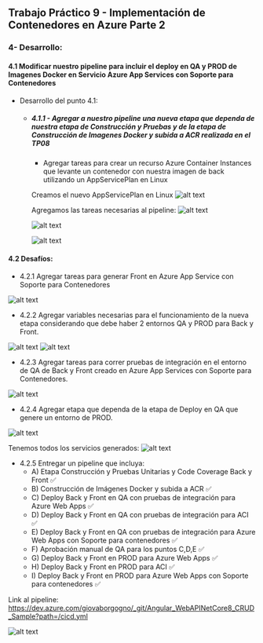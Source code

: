 ## Trabajo Práctico 9 - Implementación de Contenedores en Azure Parte 2

### 4- Desarrollo:

#### 4.1 Modificar nuestro pipeline para incluir el deploy en QA y PROD de Imagenes Docker en Servicio Azure App Services con Soporte para Contenedores
- Desarrollo del punto 4.1: 
	
  	- ##### 4.1.1 - Agregar a nuestro pipeline una nueva etapa que dependa de nuestra etapa de Construcción y Pruebas y de la etapa de Construcción de Imagenes Docker y subida a ACR realizada en el TP08
  	    
  	  - Agregar tareas para crear un recurso Azure Container Instances que levante un contenedor con nuestra imagen de back utilizando un AppServicePlan en Linux

      Creamos el nuevo AppServicePlan en Linux
      ![alt text](img/image-1.png)

      Agregamos las tareas necesarias al pipeline:
      ![alt text](img/image-3.png)

      ![alt text](img/image-8.png)

      ![alt text](img/image-10.png)

#### 4.2 Desafíos:
- 4.2.1 Agregar tareas para generar Front en Azure App Service con Soporte para Contenedores

![alt text](img/image-4.png)

- 4.2.2 Agregar variables necesarias para el funcionamiento de la nueva etapa considerando que debe haber 2 entornos QA y PROD para Back y Front.

![alt text](img/image-5.png)
![alt text](img/image-9.png)

- 4.2.3 Agregar tareas para correr pruebas de integración en el entorno de QA de Back y Front creado en Azure App Services con Soporte para Contenedores. 

![alt text](img/image-6.png)

- 4.2.4 Agregar etapa que dependa de la etapa de Deploy en QA que genere un entorno de PROD.

![alt text](img/image-7.png)


Tenemos todos los servicios generados:
![alt text](img/image.png) 

- 4.2.5 Entregar un pipeline que incluya:
  - A) Etapa Construcción y Pruebas Unitarias y Code Coverage Back y Front ✅
  - B) Construcción de Imágenes Docker y subida a ACR ✅
  - C) Deploy Back y Front en QA con pruebas de integración para Azure Web Apps ✅
  - D) Deploy Back y Front en QA con pruebas de integración para ACI ✅
  - E) Deploy Back y Front en QA con pruebas de integración para Azure Web Apps con Soporte para contenedores ✅
  - F) Aprobación manual de QA para los puntos C,D,E ✅
  - G) Deploy Back y Front en PROD para Azure Web Apps ✅
  - H) Deploy Back y Front en PROD para ACI ✅
  - I) Deploy Back y Front en PROD para Azure Web Apps con Soporte para contenedores ✅

Link al pipeline: https://dev.azure.com/giovaborgogno/_git/Angular_WebAPINetCore8_CRUD_Sample?path=/cicd.yml

![alt text](img/image-11.png)